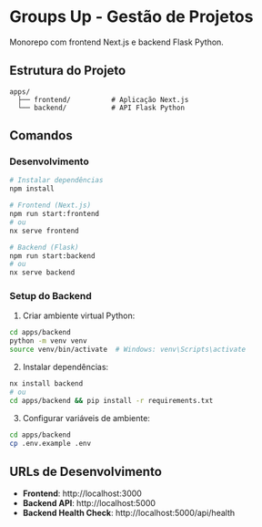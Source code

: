 # Groups Up - Gestão de Projetos

Monorepo com frontend Next.js e backend Flask Python.

## Estrutura do Projeto

```
apps/
  ├── frontend/          # Aplicação Next.js
  └── backend/           # API Flask Python
```

## Comandos

### Desenvolvimento

```bash
# Instalar dependências
npm install

# Frontend (Next.js)
npm run start:frontend
# ou
nx serve frontend

# Backend (Flask)
npm run start:backend  
# ou
nx serve backend
```

### Setup do Backend

1. Criar ambiente virtual Python:
```bash
cd apps/backend
python -m venv venv
source venv/bin/activate  # Windows: venv\Scripts\activate
```

2. Instalar dependências:
```bash
nx install backend
# ou
cd apps/backend && pip install -r requirements.txt
```

3. Configurar variáveis de ambiente:
```bash
cd apps/backend
cp .env.example .env
```

## URLs de Desenvolvimento

- **Frontend**: http://localhost:3000
- **Backend API**: http://localhost:5000
- **Backend Health Check**: http://localhost:5000/api/health